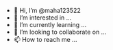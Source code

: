 - 👋 Hi, I’m @maha123522
- 👀 I’m interested in ...
- 🌱 I’m currently learning ...
- 💞️ I’m looking to collaborate on ...
- 📫 How to reach me ...

<!---
maha123522/maha123522 is a ✨ special ✨ repository because its `README.md` (this file) appears on your GitHub profile.
You can click the Preview link to take a look at your changes.
--->
